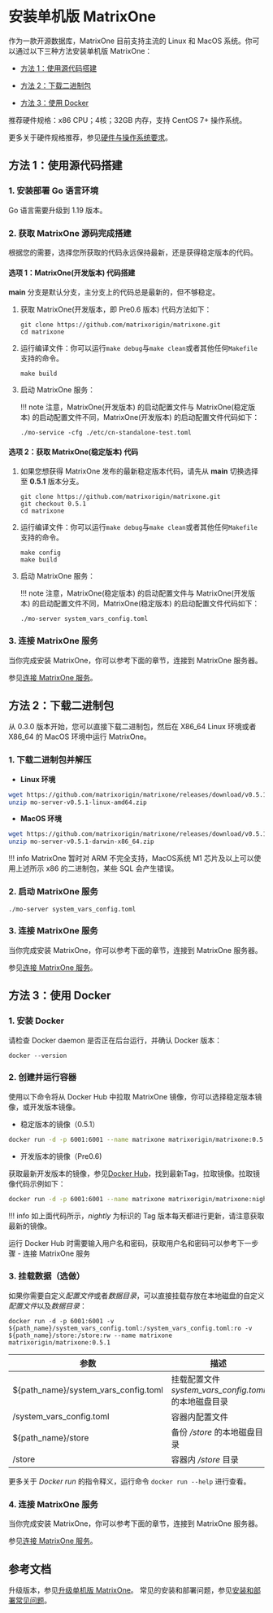 # **安装单机版 MatrixOne**

作为一款开源数据库，MatrixOne 目前支持主流的 Linux 和 MacOS 系统。你可以通过以下三种方法安装单机版 MatrixOne：

- <p><a href="#code_source">方法 1：使用源代码搭建</a></p>
- <p><a href="#binary_packages">方法 2：下载二进制包</a></p>
- <p><a href="#use_docker">方法 3：使用 Docker</a></p>

推荐硬件规格：x86 CPU；4核；32GB 内存，支持 CentOS 7+ 操作系统。

更多关于硬件规格推荐，参见[硬件与操作系统要求](../FAQs/deployment-faqs.md)。

## <h2><a name="code_source">方法 1：使用源代码搭建</a></h2>

### 1. 安装部署 Go 语言环境

Go 语言需要升级到 1.19 版本。

### 2. 获取 MatrixOne 源码完成搭建

根据您的需要，选择您所获取的代码永远保持最新，还是获得稳定版本的代码。

#### 选项 1：MatrixOne(开发版本) 代码搭建

**main** 分支是默认分支，主分支上的代码总是最新的，但不够稳定。

1. 获取 MatrixOne(开发版本，即 Pre0.6 版本) 代码方法如下：

    ```shell
    git clone https://github.com/matrixorigin/matrixone.git
    cd matrixone
    ```

2. 运行编译文件：你可以运行`make debug`与`make clean`或者其他任何`Makefile`支持的命令。

    ```
    make build
    ```

3. 启动 MatrixOne 服务：

    !!! note
         注意，MatrixOne(开发版本) 的启动配置文件与 MatrixOne(稳定版本) 的启动配置文件不同，MatrixOne(开发版本) 的启动配置文件代码如下：

    ```
    ./mo-service -cfg ./etc/cn-standalone-test.toml
    ```

#### 选项 2：获取 MatrixOne(稳定版本) 代码

1. 如果您想获得 MatrixOne 发布的最新稳定版本代码，请先从 **main** 切换选择至 **0.5.1** 版本分支。

    ```
    git clone https://github.com/matrixorigin/matrixone.git
    git checkout 0.5.1
    cd matrixone
    ```

2. 运行编译文件：你可以运行`make debug`与`make clean`或者其他任何`Makefile`支持的命令。

    ```
    make config
    make build
    ```

3. 启动 MatrixOne 服务：

    !!! note
         注意，MatrixOne(稳定版本) 的启动配置文件与 MatrixOne(开发版本) 的启动配置文件不同，MatrixOne(稳定版本) 的启动配置文件代码如下：

    ```
    ./mo-server system_vars_config.toml
    ```

### 3. 连接 MatrixOne 服务

当你完成安装 MatrixOne，你可以参考下面的章节，连接到 MatrixOne 服务器。

参见[连接 MatrixOne 服务](connect-to-matrixone-server.md)。

## <h2><a name="binary_packages">方法 2：下载二进制包</a></h2>

从 0.3.0 版本开始，您可以直接下载二进制包，然后在 X86_64 Linux 环境或者 X86_64 的 MacOS 环境中运行 MatrixOne。

### 1. 下载二进制包并解压

- **Linux 环境**

```bash
wget https://github.com/matrixorigin/matrixone/releases/download/v0.5.1/mo-server-v0.5.1-linux-amd64.zip
unzip mo-server-v0.5.1-linux-amd64.zip
```

- **MacOS 环境**

```bash
wget https://github.com/matrixorigin/matrixone/releases/download/v0.5.1/mo-server-v0.5.1-darwin-x86_64.zip
unzip mo-server-v0.5.1-darwin-x86_64.zip
```

!!! info
    MatrixOne 暂时对 ARM 不完全支持，MacOS系统 M1 芯片及以上可以使用上述所示 x86 的二进制包，某些 SQL 会产生错误。

### 2. 启动 MatrixOne 服务

```
./mo-server system_vars_config.toml
```

### 3. 连接 MatrixOne 服务

当你完成安装 MatrixOne，你可以参考下面的章节，连接到 MatrixOne 服务器。

参见[连接 MatrixOne 服务](connect-to-matrixone-server.md)。

## <h2><a name="use_docker">方法 3：使用 Docker</a></h2>

### 1. 安装 Docker

请检查 Docker daemon 是否正在后台运行，并确认 Docker 版本：

```
docker --version
```

### 2. 创建并运行容器

使用以下命令将从 Docker Hub 中拉取 MatrixOne 镜像，你可以选择稳定版本镜像，或开发版本镜像。

- 稳定版本的镜像（0.5.1）

```bash
docker run -d -p 6001:6001 --name matrixone matrixorigin/matrixone:0.5.1
```

- 开发版本的镜像（Pre0.6)

获取最新开发版本的镜像，参见[Docker Hub](https://hub.docker.com/r/matrixorigin/matrixone/tags)，找到最新Tag，拉取镜像。拉取镜像代码示例如下：

```bash
docker run -d -p 6001:6001 --name matrixone matrixorigin/matrixone:nightly-commitnumber
```

!!! info
     如上面代码所示，*nightly* 为标识的 Tag 版本每天都进行更新，请注意获取最新的镜像。

运行 Docker Hub 时需要输入用户名和密码，获取用户名和密码可以参考下一步骤 - 连接 MatrixOne 服务

### 3. 挂载数据（选做）

如果你需要自定义*配置文件*或者*数据目录*，可以直接挂载存放在本地磁盘的自定义*配置文件*以及*数据目录*：

```
docker run -d -p 6001:6001 -v ${path_name}/system_vars_config.toml:/system_vars_config.toml:ro -v ${path_name}/store:/store:rw --name matrixone matrixorigin/matrixone:0.5.1
```

|参数|描述|
|---|---|
|${path_name}/system_vars_config.toml|挂载配置文件 *system_vars_config.toml* 的本地磁盘目录|
|/system_vars_config.toml|容器内配置文件|
|${path_name}/store|备份 */store* 的本地磁盘目录|
|/store|容器内 */store* 目录|

更多关于 *Docker run* 的指令释义，运行命令 `docker run --help` 进行查看。

### 4. 连接 MatrixOne 服务

当你完成安装 MatrixOne，你可以参考下面的章节，连接到 MatrixOne 服务器。

参见[连接 MatrixOne 服务](connect-to-matrixone-server.md)。

## 参考文档

升级版本，参见[升级单机版 MatrixOne](update-standalone-matrixone.md)。
常见的安装和部署问题，参见[安装和部署常见问题](../FAQs/deployment-faqs.md)。
